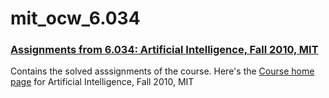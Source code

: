 # mit_ocw_6.034
### [Assignments from 6.034: Artificial Intelligence, Fall 2010, MIT](https://ocw.mit.edu/courses/electrical-engineering-and-computer-science/6-034-artificial-intelligence-fall-2010/assignments/)

Contains the solved asssignments of the course.
Here's the [Course home page](https://ocw.mit.edu/courses/electrical-engineering-and-computer-science/6-034-artificial-intelligence-fall-2010/assignments/) for Artificial Intelligence, Fall 2010, MIT
